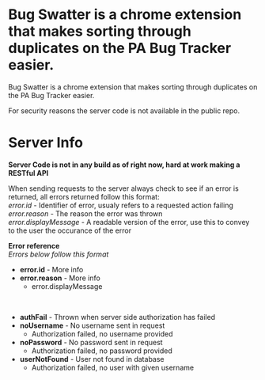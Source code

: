 Bug Swatter is a chrome extension that makes sorting through duplicates on the PA Bug Tracker easier.
=======
Bug Swatter is a chrome extension that makes sorting through duplicates on the PA Bug Tracker easier.  

For security reasons the server code is not available in the public repo.



Server Info
===========
**Server Code is not in any build as of right now, hard at work making a RESTful API**  


When sending requests to the server always check to see if an error is returned, all errors returned follow this format:  
*error.id* - Identifier of error, usualy refers to a requested action failing  
*error.reason* - The reason the error was thrown  
*error.displayMessage* - A readable version of the error, use this to convey to the user the occurance of the error



**Error reference**  
*Errors below follow this format*  
- **error.id** - More info  
 - **error.reason** - More info  
   - error.displayMessage  

&nbsp;  

- **authFail** - Thrown when server side authorization has failed  
 - **noUsername** - No username sent in request  
   - Authorization failed, no username provided  
 - **noPassword** - No password sent in request  
   - Authorization failed, no password provided  
 - **userNotFound** - User not found in database  
   - Authorization failed, no user with given username  
